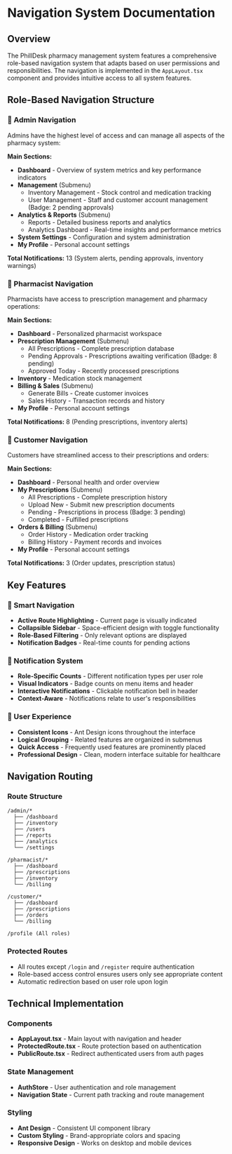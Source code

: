 # Navigation System Documentation

## Overview
The PhillDesk pharmacy management system features a comprehensive role-based navigation system that adapts based on user permissions and responsibilities. The navigation is implemented in the `AppLayout.tsx` component and provides intuitive access to all system features.

## Role-Based Navigation Structure

### 🔧 Admin Navigation
Admins have the highest level of access and can manage all aspects of the pharmacy system:

**Main Sections:**
- **Dashboard** - Overview of system metrics and key performance indicators
- **Management** (Submenu)
  - Inventory Management - Stock control and medication tracking
  - User Management - Staff and customer account management (Badge: 2 pending approvals)
- **Analytics & Reports** (Submenu)
  - Reports - Detailed business reports and analytics
  - Analytics Dashboard - Real-time insights and performance metrics
- **System Settings** - Configuration and system administration
- **My Profile** - Personal account settings

**Total Notifications:** 13 (System alerts, pending approvals, inventory warnings)

### 💊 Pharmacist Navigation
Pharmacists have access to prescription management and pharmacy operations:

**Main Sections:**
- **Dashboard** - Personalized pharmacist workspace
- **Prescription Management** (Submenu)
  - All Prescriptions - Complete prescription database
  - Pending Approvals - Prescriptions awaiting verification (Badge: 8 pending)
  - Approved Today - Recently processed prescriptions
- **Inventory** - Medication stock management
- **Billing & Sales** (Submenu)
  - Generate Bills - Create customer invoices
  - Sales History - Transaction records and history
- **My Profile** - Personal account settings

**Total Notifications:** 8 (Pending prescriptions, inventory alerts)

### 👤 Customer Navigation
Customers have streamlined access to their prescriptions and orders:

**Main Sections:**
- **Dashboard** - Personal health and order overview
- **My Prescriptions** (Submenu)
  - All Prescriptions - Complete prescription history
  - Upload New - Submit new prescription documents
  - Pending - Prescriptions in process (Badge: 3 pending)
  - Completed - Fulfilled prescriptions
- **Orders & Billing** (Submenu)
  - Order History - Medication order tracking
  - Billing History - Payment records and invoices
- **My Profile** - Personal account settings

**Total Notifications:** 3 (Order updates, prescription status)

## Key Features

### 🎯 Smart Navigation
- **Active Route Highlighting** - Current page is visually indicated
- **Collapsible Sidebar** - Space-efficient design with toggle functionality
- **Role-Based Filtering** - Only relevant options are displayed
- **Notification Badges** - Real-time counts for pending actions

### 🔔 Notification System
- **Role-Specific Counts** - Different notification types per user role
- **Visual Indicators** - Badge counts on menu items and header
- **Interactive Notifications** - Clickable notification bell in header
- **Context-Aware** - Notifications relate to user's responsibilities

### 🎨 User Experience
- **Consistent Icons** - Ant Design icons throughout the interface
- **Logical Grouping** - Related features are organized in submenus
- **Quick Access** - Frequently used features are prominently placed
- **Professional Design** - Clean, modern interface suitable for healthcare

## Navigation Routing

### Route Structure
```
/admin/*
  ├── /dashboard
  ├── /inventory
  ├── /users
  ├── /reports
  ├── /analytics
  └── /settings

/pharmacist/*
  ├── /dashboard
  ├── /prescriptions
  ├── /inventory
  └── /billing

/customer/*
  ├── /dashboard
  ├── /prescriptions
  ├── /orders
  └── /billing

/profile (All roles)
```

### Protected Routes
- All routes except `/login` and `/register` require authentication
- Role-based access control ensures users only see appropriate content
- Automatic redirection based on user role upon login

## Technical Implementation

### Components
- **AppLayout.tsx** - Main layout with navigation and header
- **ProtectedRoute.tsx** - Route protection based on authentication
- **PublicRoute.tsx** - Redirect authenticated users from auth pages

### State Management
- **AuthStore** - User authentication and role management
- **Navigation State** - Current path tracking and route management

### Styling
- **Ant Design** - Consistent UI component library
- **Custom Styling** - Brand-appropriate colors and spacing
- **Responsive Design** - Works on desktop and mobile devices
